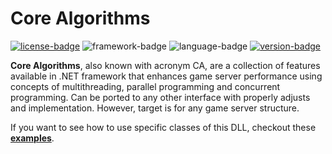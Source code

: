 # Core Algorithms
[![license-badge]][license] ![framework-badge] ![language-badge] [![version-badge]][version]

**Core Algorithms**, also known with acronym CA, are a collection of features available in .NET framework that enhances game server performance using concepts of multithreading, parallel programming and concurrent programming. Can be ported to any other interface with properly adjusts and implementation. However, target is for any game server structure.

If you want to see how to use specific classes of this DLL, checkout these [**examples**][examples].

[examples]: /examples
[license]: /LICENSE
[version]: https://github.com/Devwarlt/core-algorithms/releases/latest

[license-badge]: https://img.shields.io/badge/MIT-gray?style=for-the-badge
[language-badge]: https://img.shields.io/badge/7.2-purple?logo=c-sharp&style=for-the-badge
[framework-badge]: https://img.shields.io/badge/4.7.2-purple?logo=.net&style=for-the-badge
[version-badge]: https://img.shields.io/github/release/Devwarlt/core-algorithms?color=success&logo=github&style=for-the-badge
